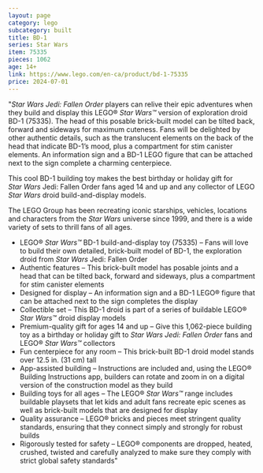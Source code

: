 ```yaml
---
layout: page
category: lego
subcategory: built
title: BD-1
series: Star Wars
item: 75335
pieces: 1062
age: 14+
link: https://www.lego.com/en-ca/product/bd-1-75335
price: 2024-07-01
---
```


"_Star Wars Jedi: Fallen Order_ players can relive their epic adventures when they build and display this LEGO® _Star Wars™_ version of exploration droid BD-1 (75335). The head of this posable brick-built model can be tilted back, forward and sideways for maximum cuteness. Fans will be delighted by other authentic details, such as the translucent elements on the back of the head that indicate BD-1’s mood, plus a compartment for stim canister elements. An information sign and a BD-1 LEGO figure that can be attached next to the sign complete a charming centerpiece.

This cool BD-1 building toy makes the best birthday or holiday gift for _Star Wars_ Jedi: Fallen Order fans aged 14 and up and any collector of LEGO _Star Wars_ droid build-and-display models.

The LEGO Group has been recreating iconic starships, vehicles, locations and characters from the _Star Wars_ universe since 1999, and there is a wide variety of sets to thrill fans of all ages.

* LEGO® _Star Wars™_ BD-1 build-and-display toy (75335) – Fans will love to build their own detailed, brick-built model of BD-1, the exploration droid from _Star Wars_ Jedi: Fallen Order
* Authentic features – This brick-built model has posable joints and a head that can be tilted back, forward and sideways, plus a compartment for stim canister elements
* Designed for display – An information sign and a BD-1 LEGO® figure that can be attached next to the sign completes the display
* Collectible set – This BD-1 droid is part of a series of buildable LEGO® _Star Wars™_ droid display models
* Premium-quality gift for ages 14 and up – Give this 1,062-piece building toy as a birthday or holiday gift to _Star Wars Jedi: Fallen Order_ fans and LEGO® _Star Wars™_ collectors
* Fun centerpiece for any room – This brick-built BD-1 droid model stands over 12.5 in. (31 cm) tall
* App-assisted building – Instructions are included and, using the LEGO® Building Instructions app, builders can rotate and zoom in on a digital version of the construction model as they build
* Building toys for all ages – The LEGO® _Star Wars™_ range includes buildable playsets that let kids and adult fans recreate epic scenes as well as brick-built models that are designed for display
* Quality assurance – LEGO® bricks and pieces meet stringent quality standards, ensuring that they connect simply and strongly for robust builds
* Rigorously tested for safety – LEGO® components are dropped, heated, crushed, twisted and carefully analyzed to make sure they comply with strict global safety standards"
